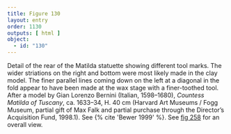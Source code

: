 ```yaml
---
title: Figure 130
layout: entry
order: 1130
outputs: [ html ]
object:
  - id: "130"
---
```


Detail of the rear of the Matilda statuette showing different tool marks. The wider striations on the right and bottom were most likely made in the clay model. The finer parallel lines coming down on the left at a diagonal in the fold appear to have been made at the wax stage with a finer-toothed tool. After a model by Gian Lorenzo Bernini (Italian, 1598–1680), *Countess Matilda of Tuscany*, ca. 1633–34, H. 40 cm (Harvard Art Museums / Fogg Museum, partial gift of Max Falk and partial purchase through the Director’s Acquisition Fund, 1998.1). See {% cite 'Bewer 1999' %}. See [fig 258](/visual-atlas/258/) for an overall view.
